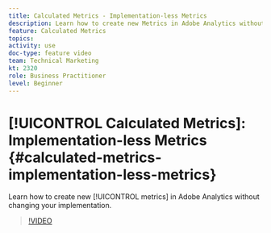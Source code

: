 ```yaml
---
title: Calculated Metrics - Implementation-less Metrics
description: Learn how to create new Metrics in Adobe Analytics without changing your implementation.
feature: Calculated Metrics
topics: 
activity: use
doc-type: feature video
team: Technical Marketing
kt: 2320
role: Business Practitioner
level: Beginner
---
```


# [!UICONTROL Calculated Metrics]: Implementation-less Metrics {#calculated-metrics-implementation-less-metrics}

Learn how to create new [!UICONTROL metrics] in Adobe Analytics without changing your implementation.

>[!VIDEO](https://video.tv.adobe.com/v/25407/?quality=12)

